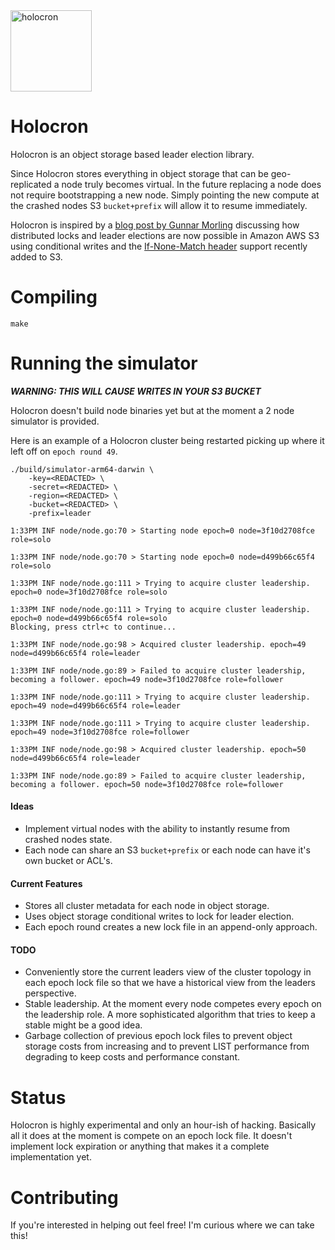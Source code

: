 <img src="https://cdn-icons-png.flaticon.com/512/9227/9227748.png" alt="holocron" width="130"/>

# Holocron
Holocron is an object storage based leader election library.

Since Holocron stores everything in object storage that can be geo-replicated a node truly becomes virtual. In the future replacing a node does not require bootstrapping a new node. Simply pointing the new compute at the crashed nodes S3 `bucket+prefix` will allow it to resume immediately.

Holocron is inspired by a [blog post by Gunnar Morling](https://www.morling.dev/blog/leader-election-with-s3-conditional-writes/) discussing how distributed locks and leader elections are now possible in Amazon AWS S3 using conditional writes and the [ If-None-Match header](https://docs.aws.amazon.com/AmazonS3/latest/userguide/conditional-requests.html#conditional-writes) support recently added to S3.

# Compiling
```
make
```

# Running the simulator
**_WARNING: THIS WILL CAUSE WRITES IN YOUR S3 BUCKET_**

Holocron doesn't build node binaries yet but at the moment a 2 node simulator is provided.

Here is an example of a Holocron cluster being restarted picking up where it left off on `epoch round 49`.
```
./build/simulator-arm64-darwin \
    -key=<REDACTED> \
    -secret=<REDACTED> \ 
    -region=<REDACTED> \
    -bucket=<REDACTED> \
    -prefix=leader
```
```
1:33PM INF node/node.go:70 > Starting node epoch=0 node=3f10d2708fce role=solo

1:33PM INF node/node.go:70 > Starting node epoch=0 node=d499b66c65f4 role=solo

1:33PM INF node/node.go:111 > Trying to acquire cluster leadership. epoch=0 node=3f10d2708fce role=solo

1:33PM INF node/node.go:111 > Trying to acquire cluster leadership. epoch=0 node=d499b66c65f4 role=solo
Blocking, press ctrl+c to continue...

1:33PM INF node/node.go:98 > Acquired cluster leadership. epoch=49 node=d499b66c65f4 role=leader

1:33PM INF node/node.go:89 > Failed to acquire cluster leadership, becoming a follower. epoch=49 node=3f10d2708fce role=follower

1:33PM INF node/node.go:111 > Trying to acquire cluster leadership. epoch=49 node=d499b66c65f4 role=leader

1:33PM INF node/node.go:111 > Trying to acquire cluster leadership. epoch=49 node=3f10d2708fce role=follower

1:33PM INF node/node.go:98 > Acquired cluster leadership. epoch=50 node=d499b66c65f4 role=leader

1:33PM INF node/node.go:89 > Failed to acquire cluster leadership, becoming a follower. epoch=50 node=3f10d2708fce role=follower
```

#### Ideas
- Implement virtual nodes with the ability to instantly resume from crashed nodes state.
- Each node can share an S3 `bucket+prefix` or each node can have it's own bucket or ACL's.

#### Current Features
- Stores all cluster metadata for each node in object storage.
- Uses object storage conditional writes to lock for leader election.
- Each epoch round creates a new lock file in an append-only approach.

#### TODO
- Conveniently store the current leaders view of the cluster topology in each epoch lock file so that we have a historical view from the leaders perspective.
- Stable leadership. At the moment every node competes every epoch on the leadership role. A more sophisticated algorithm that tries to keep a stable might be a good idea.
- Garbage collection of previous epoch lock files to prevent object storage costs from increasing and to prevent LIST performance from degrading to keep costs and performance constant.

# Status
Holocron is highly experimental and only an hour-ish of hacking. Basically all it does at the moment is compete on an epoch lock file. It doesn't implement lock expiration or anything that makes it a complete implementation yet.

# Contributing
If you're interested in helping out feel free! I'm curious where we can take this!
